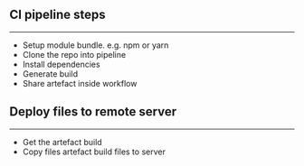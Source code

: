 ## CI pipeline steps
----------------------------
* Setup module bundle. e.g. npm or yarn
* Clone the repo into pipeline
* Install dependencies
* Generate build
* Share artefact inside workflow


## Deploy files to remote server
----------------------------------------
* Get the artefact build
* Copy files artefact build files to server
